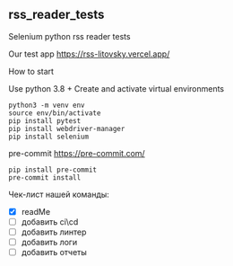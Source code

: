## rss_reader_tests
Selenium python rss reader tests

Our test app https://rss-litovsky.vercel.app/

How to start

Use python 3.8 + Create and activate virtual environments

```angular2html
python3 -m venv env
source env/bin/activate
pip install pytest
pip install webdriver-manager
pip install selenium
```
pre-commit https://pre-commit.com/
```angular2html
pip install pre-commit
pre-commit install
```

Чек-лист нашей команды:
+ [x] readMe
+ [ ] добавить ci\cd
+ [ ] добавить линтер
+ [ ] добавить логи
+ [ ] добавить отчеты
